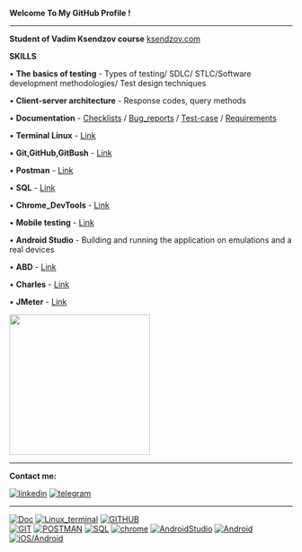  __Welcome To My GitHub Profile !__
___
 __Student of Vadim Ksendzov course__ [ksendzov.com](https://ksendzov.com/)

 __SKILLS__ 

 • __The basics of testing__  - Types of testing/ SDLC/ STLC/Software development methodologies/ Test design techniques

 • __Client-server architecture__ - Response codes, query methods

 • __Documentation__ - [Checklists](https://docs.google.com/spreadsheets/d/1OGLl7aYYlPHfDevrjMWGbOlIP6k0WuZ4-T1COxDmnqw/edit#gid=0) / [Bug_reports](https://docs.google.com/spreadsheets/d/1OGLl7aYYlPHfDevrjMWGbOlIP6k0WuZ4-T1COxDmnqw/edit#gid=1992942327) / [Test-case](https://docs.google.com/spreadsheets/d/1OGLl7aYYlPHfDevrjMWGbOlIP6k0WuZ4-T1COxDmnqw/edit#gid=198742188) / [Requirements](https://docs.google.com/spreadsheets/d/1OGLl7aYYlPHfDevrjMWGbOlIP6k0WuZ4-T1COxDmnqw/edit#gid=1726110568)
 
 • __Terminal Linux__ - [Link](https://github.com/AndreiHeranok/Terminal_linux/blob/main/README.md) 

 • __Git,GitHub,GitBush__ - [Link](https://github.com/AndreiHeranok/Git.GitHub/blob/main/README.md)

 • __Postman__ - [Link](https://github.com/AndreiHeranok/Postman)

 • __SQL__ - [Link](https://github.com/AndreiHeranok/SQL)

 • __Chrome_DevTools__ - [Link](https://www.youtube.com/watch?v=rHVvkRRs_os&feature=youtu.be)

 • __Mobile testing__ - [Link](https://github.com/AndreiHeranok/Mobile_testing/blob/main/README.md)

 • __Android Studio__ - Building and running the application  on  emulations and a real devices

 • __ABD__ - [Link](https://github.com/AndreiHeranok/ADB/blob/main/README.md)

 • __Charles__ - [Link](https://github.com/AndreiHeranok/Charles)

 • __JMeter__ - [Link](https://github.com/AndreiHeranok/JMeter/blob/main/README.md)

<img src="https://cdn.dribbble.com/users/1235346/screenshots/3252385/job.gif" width="250">


___
__Сontact me:__

[![linkedin](https://img.shields.io/badge/-linkedin-blue?style=for-the-badge&logo=linkedin&logocolor=)](https://www.linkedin.com/in/andrei-heranok-3b9847228/) 
[![telegram](https://img.shields.io/badge/-telegram-blue?style=for-the-badge&logo=telegram&)](https://t.me/potatorecs)
___
[![Doc](https://img.shields.io/badge/-Documentation-black?style=for-the-badge&logo=MicrosoftExcel&logocolor=white)](https://docs.google.com/spreadsheets/d/1OGLl7aYYlPHfDevrjMWGbOlIP6k0WuZ4-T1COxDmnqw/edit#gid=0)
[![Linux_terminal](https://img.shields.io/badge/-Terminal_Linux-black?style=for-the-badge&logo=Linux&logocolor=white)](https://github.com/AndreiHeranok/Terminal_linux/blob/main/README.md)
[![GITHUB](https://img.shields.io/badge/-GITHUB-black?style=for-the-badge&logo=GITHUB&logocolor=white)](https://github.com/AndreiHeranok/Git.GitHub/blob/main/README.md)  
[![GIT](https://img.shields.io/badge/-git-black?style=for-the-badge&logo=GIT&logocolor=white)](https://github.com/AndreiHeranok) 
[![POSTMAN](https://img.shields.io/badge/-postman-black?style=for-the-badge&logo=postman&logocolor=white)](https://github.com/AndreiHeranok/Postman/blob/main/README.md) 
[![SQL](https://img.shields.io/badge/-SQL-black?style=for-the-badge&logo=postgresql&logocolor=white)](https://github.com/AndreiHeranok/SQL/blob/main/README.md) 
[![chrome](https://img.shields.io/badge/-Dev_tools-black?style=for-the-badge&logo=googleChrome&)](https://www.youtube.com/watch?v=rHVvkRRs_os&feature=youtu.be) 
[![AndroidStudio](https://img.shields.io/badge/-Android_Studio-black?style=for-the-badge&logo=AndroidStudio&logocolor=white)](https://raw.githubusercontent.com/AndreiHeranok/Mobile_testing/main/Testing%20mobile%20app%20(ToDo%20List)/scrn%20(4).jpg)
[![Android](https://img.shields.io/badge/-Android-black?style=for-the-badge&logo=Android&logocolor=white)](https://github.com/AndreiHeranok/Mobile_testing/blob/main/iOS_Android_Guidelines/Android_app_design.pdf)
[![iOS/Android](https://img.shields.io/badge/-iOS-black?style=for-the-badge&logo=ios&logocolor=white)](https://github.com/AndreiHeranok/Mobile_testing/blob/main/iOS_Android_Guidelines/iOS_Guidelines.pdf)
